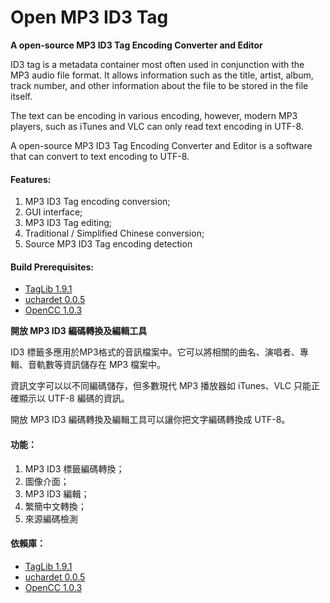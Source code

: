 ﻿# Open MP3 ID3 Tag

**A open-source MP3 ID3 Tag Encoding Converter and Editor**

ID3 tag is a metadata container most often used in conjunction with the MP3 audio file format. It allows information such as the title, artist, album, track number, and other information about the file to be stored in the file itself.

The text can be encoding in various encoding, however, modern MP3 players, such as iTunes and VLC can only read text encoding in UTF-8.

A open-source MP3 ID3 Tag Encoding Converter and Editor is a software that can convert to text encoding to UTF-8. 

#### Features:
1. MP3 ID3 Tag encoding conversion;
2. GUI interface;
3. MP3 ID3 Tag editing;
4. Traditional / Simplified Chinese conversion;
5. Source MP3 ID3 Tag encoding detection

#### Build Prerequisites:
* [TagLib 1.9.1](http://taglib.github.io/)
* [uchardet 0.0.5](https://github.com/BYVoid/uchardet)
* [OpenCC 1.0.3](https://github.com/BYVoid/OpenCC)


**開放 MP3 ID3 編碼轉換及編輯工具**

ID3 標籤多應用於MP3格式的音訊檔案中。它可以將相關的曲名、演唱者、專輯、音軌數等資訊儲存在 MP3 檔案中。

資訊文字可以以不同編碼儲存，但多數現代 MP3 播放器如 iTunes、VLC 只能正確顯示以 UTF-8 編碼的資訊。

開放 MP3 ID3 編碼轉換及編輯工具可以讓你把文字編碼轉換成 UTF-8。

#### 功能：
1. MP3 ID3 標籤編碼轉換；
2. 圖像介面；
3. MP3 ID3 編輯；
4. 繁簡中文轉換；
5. 來源編碼檢測

#### 依賴庫：
* [TagLib 1.9.1](http://taglib.github.io/)
* [uchardet 0.0.5](https://github.com/BYVoid/uchardet)
* [OpenCC 1.0.3](https://github.com/BYVoid/OpenCC)
